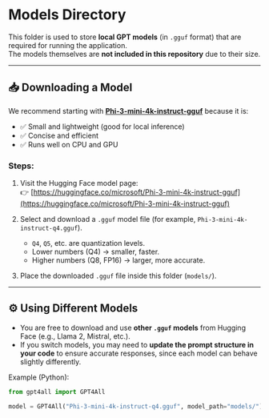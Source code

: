 # Models Directory

This folder is used to store **local GPT models** (in `.gguf` format) that are required for running the application.  
The models themselves are **not included in this repository** due to their size.

---

## 📥 Downloading a Model

We recommend starting with **[Phi-3-mini-4k-instruct-gguf](https://huggingface.co/microsoft/Phi-3-mini-4k-instruct-gguf)** because it is:

- ✅ Small and lightweight (good for local inference)  
- ✅ Concise and efficient  
- ✅ Runs well on CPU and GPU  

### Steps:

1. Visit the Hugging Face model page:  
   👉 [https://huggingface.co/microsoft/Phi-3-mini-4k-instruct-gguf](https://huggingface.co/microsoft/Phi-3-mini-4k-instruct-gguf)

2. Select and download a `.gguf` model file (for example, `Phi-3-mini-4k-instruct-q4.gguf`).  
   - `Q4`, `Q5`, etc. are quantization levels.  
   - Lower numbers (Q4) → smaller, faster.  
   - Higher numbers (Q8, FP16) → larger, more accurate.

3. Place the downloaded `.gguf` file inside this folder (`models/`).

---

## ⚙️ Using Different Models

- You are free to download and use **other `.gguf` models** from Hugging Face (e.g., Llama 2, Mistral, etc.).
- If you switch models, you may need to **update the prompt structure in your code** to ensure accurate responses, since each model can behave slightly differently.

Example (Python):

```python
from gpt4all import GPT4All

model = GPT4All("Phi-3-mini-4k-instruct-q4.gguf", model_path="models/")
